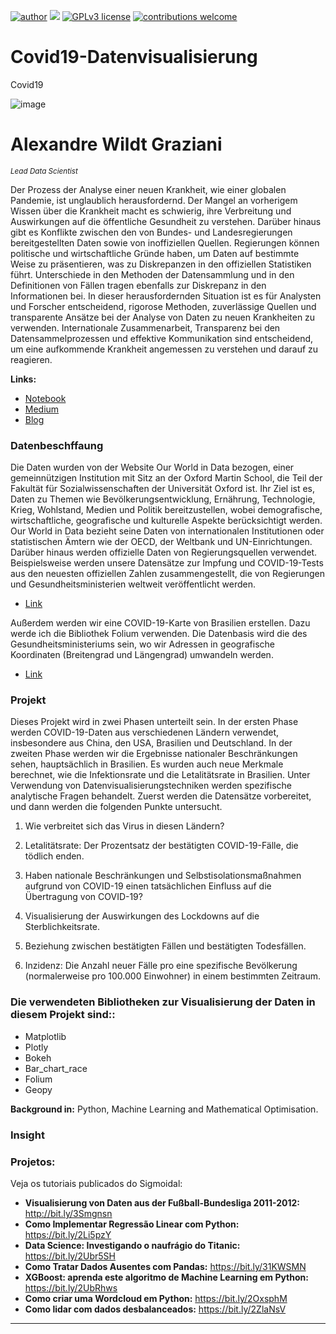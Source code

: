 [![author](https://img.shields.io/badge/author-wildt-red.svg)](https://www.linkedin.com/in/carlosfab) [![](https://img.shields.io/badge/python-3.7+-blue.svg)](https://www.python.org/downloads/release/python-365/) [![GPLv3 license](https://img.shields.io/badge/License-GPLv3-blue.svg)](http://perso.crans.org/besson/LICENSE.html) [![contributions welcome](https://img.shields.io/badge/contributions-welcome-brightgreen.svg?style=flat)](https://github.com/carlosfab/data_science/issues)
 
# Covid19-Datenvisualisierung
Covid19

![image](https://user-images.githubusercontent.com/18030121/163594673-15c65bb7-ea91-4f5f-96d9-04309fddc5aa.png)

# Alexandre Wildt Graziani 
<sub>*Lead Data Scientist*</sub>



Der Prozess der Analyse einer neuen Krankheit, wie einer globalen Pandemie, ist unglaublich herausfordernd. Der Mangel an vorherigem Wissen über die Krankheit macht es schwierig, ihre Verbreitung und Auswirkungen auf die öffentliche Gesundheit zu verstehen. Darüber hinaus gibt es Konflikte zwischen den von Bundes- und Landesregierungen bereitgestellten Daten sowie von inoffiziellen Quellen. Regierungen können politische und wirtschaftliche Gründe haben, um Daten auf bestimmte Weise zu präsentieren, was zu Diskrepanzen in den offiziellen Statistiken führt. Unterschiede in den Methoden der Datensammlung und in den Definitionen von Fällen tragen ebenfalls zur Diskrepanz in den Informationen bei. In dieser herausfordernden Situation ist es für Analysten und Forscher entscheidend, rigorose Methoden, zuverlässige Quellen und transparente Ansätze bei der Analyse von Daten zu neuen Krankheiten zu verwenden. Internationale Zusammenarbeit, Transparenz bei den Datensammelprozessen und effektive Kommunikation sind entscheidend, um eine aufkommende Krankheit angemessen zu verstehen und darauf zu reagieren.



**Links:**
* [Notebook](https://colab.research.google.com/drive/1B2cOWIayjcrGiUuFJhxIJS3ytO0W1P_E?hl=de#scrollTo=TOR9byxLPzT1)
* [Medium](https://medium.com/@alexandrewildtgraziani/covid19-datenvisualisierung-3b2d1de1cef3)
* [Blog](https://sigmoidal.ai)

### Datenbeschffaung
Die Daten wurden von der Website Our World in Data bezogen, einer gemeinnützigen Institution mit Sitz an der Oxford Martin School, die Teil der Fakultät für Sozialwissenschaften der Universität Oxford ist. Ihr Ziel ist es, Daten zu Themen wie Bevölkerungsentwicklung, Ernährung, Technologie, Krieg, Wohlstand, Medien und Politik bereitzustellen, wobei demografische, wirtschaftliche, geografische und kulturelle Aspekte berücksichtigt werden.
Our World in Data bezieht seine Daten von internationalen Institutionen oder statistischen Ämtern wie der OECD, der Weltbank und UN-Einrichtungen. Darüber hinaus werden offizielle Daten von Regierungsquellen verwendet. Beispielsweise werden unsere Datensätze zur Impfung und COVID-19-Tests aus den neuesten offiziellen Zahlen zusammengestellt, die von Regierungen und Gesundheitsministerien weltweit veröffentlicht werden.

* [Link](https://nbviewer.org/github/awildt01/Airbnb_Berlin-/blob/main/Airbnb_%28Berlin%29.ipynb)


Außerdem werden wir eine COVID-19-Karte von Brasilien erstellen. Dazu werde ich die Bibliothek Folium verwenden. Die Datenbasis wird die des Gesundheitsministeriums sein, wo wir Adressen in geografische Koordinaten (Breitengrad und Längengrad) umwandeln werden.

* [Link](https://nbviewer.org/github/awildt01/Airbnb_Berlin-/blob/main/Airbnb_%28Berlin%29.ipynb)



### Projekt 


Dieses Projekt wird in zwei Phasen unterteilt sein. In der ersten Phase werden COVID-19-Daten aus verschiedenen Ländern verwendet, insbesondere aus China, den USA, Brasilien und Deutschland. In der zweiten Phase werden wir die Ergebnisse nationaler Beschränkungen sehen, hauptsächlich in Brasilien. Es wurden auch neue Merkmale berechnet, wie die Infektionsrate und die Letalitätsrate in Brasilien. Unter Verwendung von Datenvisualisierungstechniken werden spezifische analytische Fragen behandelt. Zuerst werden die Datensätze vorbereitet, und dann werden die folgenden Punkte untersucht.


1. Wie verbreitet sich das Virus in diesen Ländern?

2. Letalitätsrate: Der Prozentsatz der bestätigten COVID-19-Fälle, die tödlich enden.

3. Haben nationale Beschränkungen und Selbstisolationsmaßnahmen aufgrund von COVID-19 einen tatsächlichen Einfluss auf die Übertragung von COVID-19?

4. Visualisierung der Auswirkungen des Lockdowns auf die Sterblichkeitsrate.
  
5. Beziehung zwischen bestätigten Fällen und bestätigten Todesfällen.

6. Inzidenz: Die Anzahl neuer Fälle pro eine spezifische Bevölkerung (normalerweise pro 100.000 Einwohner) in einem bestimmten Zeitraum.






### Die verwendeten Bibliotheken zur Visualisierung der Daten in diesem Projekt sind::

+ Matplotlib
+ Plotly
+ Bokeh
+ Bar_chart_race
+ Folium
+ Geopy




**Background in:** Python, Machine Learning and Mathematical Optimisation.





### Insight


### Projetos:
Veja os tutoriais publicados do Sigmoidal:

* **Visualisierung von Daten aus der Fußball-Bundesliga 2011-2012:** http://bit.ly/3Smgnsn
* **Como Implementar Regressão Linear com Python:** https://bit.ly/2Li5pzY
* **Data Science: Investigando o naufrágio do Titanic:** https://bit.ly/2Ubr5SH
* **Como Tratar Dados Ausentes com Pandas:** https://bit.ly/31KWSMN
* **XGBoost: aprenda este algoritmo de Machine Learning em Python:** https://bit.ly/2UbRhws
* **Como criar uma Wordcloud em Python:** https://bit.ly/2OxsphM
* **Como lidar com dados desbalanceados:** https://bit.ly/2ZlaNsV

---
